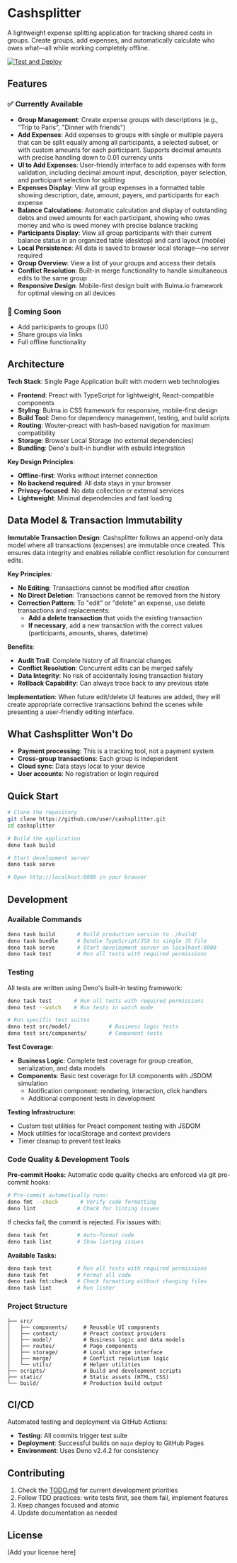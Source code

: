 # Cashsplitter

A lightweight expense splitting application for tracking shared costs in groups.
Create groups, add expenses, and automatically calculate who owes what—all while
working completely offline.

[![Test and Deploy](https://github.com/user/cashsplitter/actions/workflows/test-and-deploy.yml/badge.svg)](https://github.com/user/cashsplitter/actions/workflows/test-and-deploy.yml)

## Features

### ✅ Currently Available

- **Group Management**: Create expense groups with descriptions (e.g., "Trip to
  Paris", "Dinner with friends")
- **Add Expenses**: Add expenses to groups with single or multiple payers that
  can be split equally among all participants, a selected subset, or with custom
  amounts for each participant. Supports decimal amounts with precise handling
  down to 0.01 currency units
- **UI to Add Expenses**: User-friendly interface to add expenses with form
  validation, including decimal amount input, description, payer selection, and
  participant selection for splitting
- **Expenses Display**: View all group expenses in a formatted table showing
  description, date, amount, payers, and participants for each expense
- **Balance Calculations**: Automatic calculation and display of outstanding
  debts and owed amounts for each participant, showing who owes money and who is
  owed money with precise balance tracking
- **Participants Display**: View all group participants with their current
  balance status in an organized table (desktop) and card layout (mobile)
- **Local Persistence**: All data is saved to browser local storage—no server
  required
- **Group Overview**: View a list of your groups and access their details
- **Conflict Resolution**: Built-in merge functionality to handle simultaneous
  edits to the same group
- **Responsive Design**: Mobile-first design built with Bulma.io framework for
  optimal viewing on all devices

### 🚧 Coming Soon

- Add participants to groups (UI)
- Share groups via links
- Full offline functionality

## Architecture

**Tech Stack**: Single Page Application built with modern web technologies

- **Frontend**: Preact with TypeScript for lightweight, React-compatible
  components
- **Styling**: Bulma.io CSS framework for responsive, mobile-first design
- **Build Tool**: Deno for dependency management, testing, and build scripts
- **Routing**: Wouter-preact with hash-based navigation for maximum
  compatibility
- **Storage**: Browser Local Storage (no external dependencies)
- **Bundling**: Deno's built-in bundler with esbuild integration

**Key Design Principles**:

- **Offline-first**: Works without internet connection
- **No backend required**: All data stays in your browser
- **Privacy-focused**: No data collection or external services
- **Lightweight**: Minimal dependencies and fast loading

## Data Model & Transaction Immutability

**Immutable Transaction Design**: Cashsplitter follows an append-only data model
where all transactions (expenses) are immutable once created. This ensures data
integrity and enables reliable conflict resolution for concurrent edits.

**Key Principles**:

- **No Editing**: Transactions cannot be modified after creation
- **No Direct Deletion**: Transactions cannot be removed from the history
- **Correction Pattern**: To "edit" or "delete" an expense, use delete
  transactions and replacements:
  - **Add a delete transaction** that voids the existing transaction
  - **If necessary**, add a new transaction with the correct values
    (participants, amounts, shares, datetime)

**Benefits**:

- **Audit Trail**: Complete history of all financial changes
- **Conflict Resolution**: Concurrent edits can be merged safely
- **Data Integrity**: No risk of accidentally losing transaction history
- **Rollback Capability**: Can always trace back to any previous state

**Implementation**: When future edit/delete UI features are added, they will
create appropriate corrective transactions behind the scenes while presenting a
user-friendly editing interface.

## What Cashsplitter Won't Do

- **Payment processing**: This is a tracking tool, not a payment system
- **Cross-group transactions**: Each group is independent
- **Cloud sync**: Data stays local to your device
- **User accounts**: No registration or login required

## Quick Start

```bash
# Clone the repository
git clone https://github.com/user/cashsplitter.git
cd cashsplitter

# Build the application
deno task build

# Start development server
deno task serve

# Open http://localhost:8000 in your browser
```

## Development

### Available Commands

```bash
deno task build       # Build production version to ./build/
deno task bundle      # Bundle TypeScript/JSX to single JS file
deno task serve       # Start development server on localhost:8000
deno task test        # Run all tests with required permissions
```

### Testing

All tests are written using Deno's built-in testing framework:

```bash
deno task test       # Run all tests with required permissions
deno test --watch    # Run tests in watch mode

# Run specific test suites
deno test src/model/            # Business logic tests
deno test src/components/       # Component tests
```

**Test Coverage:**

- **Business Logic**: Complete test coverage for group creation, serialization,
  and data models
- **Components**: Basic test coverage for UI components with JSDOM simulation
  - Notification component: rendering, interaction, click handlers
  - Additional component tests in development

**Testing Infrastructure:**

- Custom test utilities for Preact component testing with JSDOM
- Mock utilities for localStorage and context providers
- Timer cleanup to prevent test leaks

### Code Quality & Development Tools

**Pre-commit Hooks:** Automatic code quality checks are enforced via git
pre-commit hooks:

```bash
# Pre-commit automatically runs:
deno fmt --check       # Verify code formatting
deno lint             # Check for linting issues
```

If checks fail, the commit is rejected. Fix issues with:

```bash
deno task fmt         # Auto-format code
deno task lint        # Show linting issues
```

**Available Tasks:**

```bash
deno task test        # Run all tests with required permissions
deno task fmt         # Format all code
deno task fmt:check   # Check formatting without changing files
deno task lint        # Run linter
```

### Project Structure

```
├── src/
│   ├── components/     # Reusable UI components
│   ├── context/        # Preact context providers
│   ├── model/          # Business logic and data models
│   ├── routes/         # Page components
│   ├── storage/        # Local storage interface
│   ├── merge/          # Conflict resolution logic
│   └── utils/          # Helper utilities
├── scripts/            # Build and development scripts
├── static/             # Static assets (HTML, CSS)
└── build/              # Production build output
```

## CI/CD

Automated testing and deployment via GitHub Actions:

- **Testing**: All commits trigger test suite
- **Deployment**: Successful builds on `main` deploy to GitHub Pages
- **Environment**: Uses Deno v2.4.2 for consistency

## Contributing

1. Check the [TODO.md](./TODO.md) for current development priorities
2. Follow TDD practices: write tests first, see them fail, implement features
3. Keep changes focused and atomic
4. Update documentation as needed

## License

[Add your license here]
